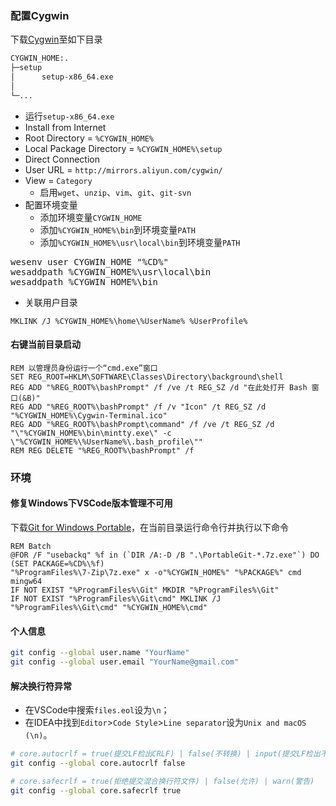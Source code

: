 <!-- ### Download
	- [Download Git](https://git-scm.com/downloads/)
	- [Download SourceTree](https://www.sourcetreeapp.com/)
-->

### 配置Cygwin

下载[Cygwin](https://cygwin.com/install.html)至如下目录

```txt
CYGWIN_HOME:.
├─setup
│      setup-x86_64.exe
│
└─...
```

- 运行`setup-x86_64.exe`
- Install from Internet
- Root Directory = `%CYGWIN_HOME%`
- Local Package Directory = `%CYGWIN_HOME%\setup`
- Direct Connection
- User URL = `http://mirrors.aliyun.com/cygwin/`
- View = `Category`
  - 启用`wget`、`unzip`、`vim`、`git`、`git-svn`
- 配置环境变量
  - 添加环境变量`CYGWIN_HOME`
  - 添加`%CYGWIN_HOME%\bin`到环境变量`PATH`
  - 添加`%CYGWIN_HOME%\usr\local\bin`到环境变量`PATH`

<div class='hint'><pre>
wesenv user CYGWIN_HOME "%CD%"
wesaddpath %CYGWIN_HOME%\usr\local\bin
wesaddpath %CYGWIN_HOME%\bin
</pre></div>

- 关联用户目录

```batch
MKLINK /J %CYGWIN_HOME%\home\%UserName% %UserProfile%
```

#### 右键当前目录启动

```batch
REM 以管理员身份运行一个“cmd.exe”窗口
SET REG_ROOT=HKLM\SOFTWARE\Classes\Directory\background\shell
REG ADD "%REG_ROOT%\bashPrompt" /f /ve /t REG_SZ /d "在此处打开 Bash 窗口(&B)"
REG ADD "%REG_ROOT%\bashPrompt" /f /v "Icon" /t REG_SZ /d "%CYGWIN_HOME%\Cygwin-Terminal.ico"
REG ADD "%REG_ROOT%\bashPrompt\command" /f /ve /t REG_SZ /d "\"%CYGWIN_HOME%\bin\mintty.exe\" -c \"%CYGWIN_HOME%\%UserName%\.bash_profile\""
REM REG DELETE "%REG_ROOT%\bashPrompt" /f
```

<!--
#### 添加包管理器

```bash
# 右键“在此处打开 Bash 窗口(B)”
dumpDir=/tmp/dump$RANDOM; mkdir ${dumpDir}; pushd ${dumpDir}
wget https://github.com/transcode-open/apt-cyg/archive/master.zip
unzip master.zip; mv './apt-cyg-master/apt-cyg' '/bin/apt-get'
popd; rm -rf ${dumpDir}
apt-get list
```
-->

### 环境

#### 修复Windows下VSCode版本管理不可用

下载[Git for Windows Portable](https://git-scm.com/download/win)，在当前目录运行命令行并执行以下命令

```batch
REM Batch
@FOR /F "usebackq" %f in (`DIR /A:-D /B ".\PortableGit-*.7z.exe"`) DO (SET PACKAGE=%CD%\%f)
"%ProgramFiles%\7-Zip\7z.exe" x -o"%CYGWIN_HOME%" "%PACKAGE%" cmd mingw64
IF NOT EXIST "%ProgramFiles%\Git" MKDIR "%ProgramFiles%\Git"
IF NOT EXIST "%ProgramFiles%\Git\cmd" MKLINK /J "%ProgramFiles%\Git\cmd" "%CYGWIN_HOME%\cmd"
```

#### 个人信息

<!--
git config --global user.name zhmhbest
git config --global user.email zhmhbest@gmail.com
-->

```bash
git config --global user.name "YourName"
git config --global user.email "YourName@gmail.com"
```

#### 解决换行符异常

- 在VSCode中搜索`files.eol`设为`\n`；
- 在IDEA中找到`Editor`>`Code Style`>`Line separator`设为`Unix and macOS (\n)`。

```bash
# core.autocrlf = true(提交LF检出CRLF) | false(不转换) | input(提交LF检出不转换)
git config --global core.autocrlf false

# core.safecrlf = true(拒绝提交混合换行符文件) | false(允许) | warn(警告)
git config --global core.safecrlf true
```
